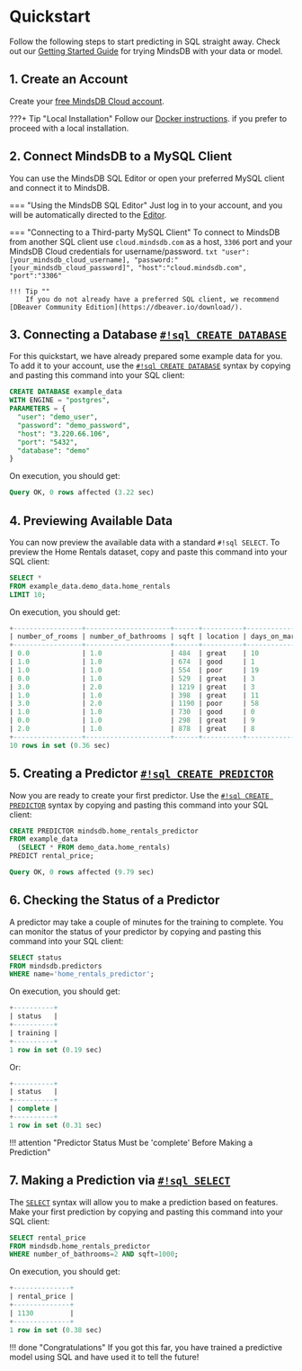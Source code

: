 # Quickstart

Follow the following steps to start predicting in SQL straight away. Check out our [Getting Started Guide](/getting-started/) for trying MindsDB with your data or model.
## 1. Create an Account

Create your [free MindsDB Cloud account](https://cloud.mindsdb.com/register).

???+ Tip "Local Installation" 
    Follow our [Docker instructions](/deployment/docker). if you  prefer to proceed with a local installation.

## 2. Connect MindsDB to a MySQL Client

You can use the MindsDB SQL Editor or open your preferred MySQL client and connect it to MindsDB.

=== "Using the MindsDB SQL Editor"
    Just log in to your account, and you will be automatically directed to the  [Editor](https://cloud.mindsdb.com/editor).

=== "Connecting to a Third-party MySQL Client"
    To connect to MindsDB from another SQL client use `cloud.mindsdb.com` as a host, `3306` port and your MindsDB Cloud credentials for username/password.
    ```txt
      "user":[your_mindsdb_cloud_username],
      "password:"[your_mindsdb_cloud_password]",
      "host":"cloud.mindsdb.com",
      "port":"3306"
    ```

    !!! Tip ""
        If you do not already have a preferred SQL client, we recommend [DBeaver Community Edition](https://dbeaver.io/download/).

## 3. Connecting a Database [`#!sql CREATE DATABASE`](/sql/api/databases/)

For this quickstart, we have already prepared some example data for you.  To add it to your account, use the [`#!sql CREATE DATABASE`](/sql/api/databases/) syntax by copying and pasting this command into your SQL client:

```sql
CREATE DATABASE example_data
WITH ENGINE = "postgres",
PARAMETERS = { 
  "user": "demo_user",
  "password": "demo_password",
  "host": "3.220.66.106",
  "port": "5432",
  "database": "demo"
}
```

On execution, you should get:

```sql
Query OK, 0 rows affected (3.22 sec)
```

## 4. Previewing Available Data

You can now preview the available data with a standard `#!sql SELECT`. To preview the Home Rentals dataset, copy and paste this command into your SQL client:

```sql 
SELECT * 
FROM example_data.demo_data.home_rentals
LIMIT 10;
```

On execution, you should get:

```sql
+-----------------+---------------------+------+----------+----------------+---------------+--------------+--------------+
| number_of_rooms | number_of_bathrooms | sqft | location | days_on_market | initial_price | neighborhood | rental_price |
+-----------------+---------------------+------+----------+----------------+---------------+--------------+--------------+
| 0.0             | 1.0                 | 484  | great    | 10             | 2271          | south_side   | 2271         |
| 1.0             | 1.0                 | 674  | good     | 1              | 2167          | downtown     | 2167         |
| 1.0             | 1.0                 | 554  | poor     | 19             | 1883          | westbrae     | 1883         |
| 0.0             | 1.0                 | 529  | great    | 3              | 2431          | south_side   | 2431         |
| 3.0             | 2.0                 | 1219 | great    | 3              | 5510          | south_side   | 5510         |
| 1.0             | 1.0                 | 398  | great    | 11             | 2272          | south_side   | 2272         |
| 3.0             | 2.0                 | 1190 | poor     | 58             | 4463          | westbrae     | 4124         |
| 1.0             | 1.0                 | 730  | good     | 0              | 2224          | downtown     | 2224         |
| 0.0             | 1.0                 | 298  | great    | 9              | 2104          | south_side   | 2104         |
| 2.0             | 1.0                 | 878  | great    | 8              | 3861          | south_side   | 3861         |
+-----------------+---------------------+------+----------+----------------+---------------+--------------+--------------+
10 rows in set (0.36 sec)
```

## 5. Creating a Predictor [`#!sql CREATE PREDICTOR`](/sql/api/predictor/)

Now you are ready to create your first predictor. Use the [`#!sql CREATE PREDICTOR`](/sql/api/predictor/) syntax by copying and pasting this command into your SQL client:

```sql 
CREATE PREDICTOR mindsdb.home_rentals_predictor
FROM example_data
  (SELECT * FROM demo_data.home_rentals)
PREDICT rental_price;
```

```sql
Query OK, 0 rows affected (9.79 sec)
```

## 6. Checking the Status of a Predictor

A predictor may take a couple of minutes for the training to complete. You can monitor the status of your predictor by copying and pasting this command into your SQL client:

```sql
SELECT status
FROM mindsdb.predictors
WHERE name='home_rentals_predictor';
```

On execution, you should get:

```sql
+----------+
| status   |
+----------+
| training |
+----------+
1 row in set (0.19 sec)
```
Or:

```sql
+----------+
| status   |
+----------+
| complete |
+----------+
1 row in set (0.31 sec)
```

!!! attention "Predictor Status Must be 'complete' Before Making a Prediction"

## 7. Making a Prediction via [`#!sql SELECT`](/sql/api/select/)

The [`SELECT`](/sql/api/select/) syntax will allow you to make a prediction based on features.  Make your first prediction by copying and pasting this command into your SQL client:

```sql 
SELECT rental_price
FROM mindsdb.home_rentals_predictor
WHERE number_of_bathrooms=2 AND sqft=1000;
```

On execution, you should get:

```sql
+--------------+
| rental_price |
+--------------+
| 1130         |
+--------------+
1 row in set (0.38 sec)
```

!!! done "Congratulations"
      If you got this far, you have trained a predictive model using SQL and have used it to tell the future!
